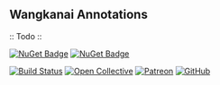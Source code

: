 ## Wangkanai Annotations

:: Todo ::

[![NuGet Badge](https://buildstats.info/nuget/wangkanai.solver)](https://www.nuget.org/packages/wangkanai.annotations)
[![NuGet Badge](https://buildstats.info/nuget/wangkanai.solver?includePreReleases=true)](https://www.nuget.org/packages/wangkanai.annotations)

[![Build Status](https://dev.azure.com/wangkanai/GitHub/_apis/build/status/wangkanai?branchName=main)](https://dev.azure.com/wangkanai/GitHub/_build/latest?definitionId=20&branchName=main)
[![Open Collective](https://img.shields.io/badge/open%20collective-support%20me-3385FF.svg)](https://opencollective.com/wangkanai)
[![Patreon](https://img.shields.io/badge/patreon-support%20me-d9643a.svg)](https://www.patreon.com/wangkanai)
[![GitHub](https://img.shields.io/github/license/wangkanai/wangkanai)](https://github.com/wangkanai/wangkanai/blob/main/LICENSE)

